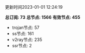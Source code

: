 更新时间2023-01-01 12:24:19

**总订阅: 73**
**总节点: 1566**
**有效节点: 455**
- trojan节点: 57
- ss节点: 161
- v2ray节点: 235
- ssr节点: 2
